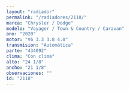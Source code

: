 ```yaml
---
layout: "radiador"
permalink: "/radiadores/2118/"
marca: "Chrysler / Dodge"
modelo: "Voyager / Town & Country / Caravan"
ano: "2020"
motor: "V6 3.3 3.8 4.0"
transmision: "Automática"
parte: "434092"
clima: "Con clima"
alto: "24 1/8"
ancho: "21 1/8"
observaciones: ""
id: "2118"
---
```


